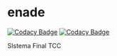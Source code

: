 # enade

[![Codacy Badge](https://api.codacy.com/project/badge/Grade/36d3f3a390ca48dcbb7baec2d9677dba)](https://app.codacy.com/app/vncs2012/enade?utm_source=github.com&utm_medium=referral&utm_content=vncs2012/enade&utm_campaign=Badge_Grade_Dashboard)
[![Codacy Badge](https://api.codacy.com/project/badge/Grade/d25b1e78e5234f1193fcc532f18e7ade)](https://app.codacy.com/app/vncs2012/enade?utm_source=github.com&utm_medium=referral&utm_content=vncs2012/enade&utm_campaign=badger)

SIstema Final TCC
